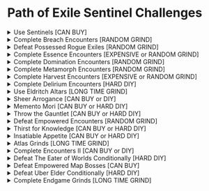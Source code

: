 # Path of Exile Sentinel Challenges

<details>
  <summary>Use Sentinels [CAN BUY]</summary>
  
- [ ] Ancient Pandemonium Sentinel
- [ ] Primeval Stalker Sentinel
- [ ] Ancient Stalker Sentinel
- [ ] Primeval Apex Sentinel
</details>

<details>
  <summary>Complete Breach Encounters [RANDOM GRIND]</summary>
  
 - [ ] Complete Breaches (8/100)
 - [ ] Defeat Chayula, Who Dreamt outside of its Domain
 - [ ] Defeat Xesht-Ula, the Open Hand
 - [ ] Complete a Flawless Breachstone	
</details>

<details>
  <summary>Defeat Possessed Rogue Exiles [RANDOM GRIND]</summary>
  
 - [ ] Ailentia Rac				
 - [ ] Ainsley Varrich			
 - [ ] Antalie Napora			
 - [ ] Armios Bell				
 - [ ] Ash Lessard				
 - [ ] Augustina Solaria		
 - [ ] Aurelio Voidsinger		
 - [ ] Baracus Phraxisanct		
 - [ ] Bolt Brownfur			
 - [ ] Damoi Tui				
 - [ ] Dena Lorenni				
 - [ ] Eoin Greyfur				
 - [ ] Igna Phoenix				
 - [ ] Ion Darkshroud			
 - [ ] Jonah Unchained			
 - [ ] Kirmes Olli				
 - [ ] Lael Furia				
 - [ ] Magnus Stonethorn		
 - [ ] Minara Anemina			
 - [ ] Ohne Trix				
 - [ ] Orra Greengate			
 - [ ] Oyra Ona					
 - [ ] Sevet Tetherein			
 - [ ] Thena Moga				
 - [ ] Thom Imperial			
 - [ ] Tinevin Highdove			
 - [ ] Torr Olgosso				
 - [ ] Ultima Thule				
 - [ ] Ulysses Morvant			
 - [ ] Vanth Agiel				
 - [ ] Vickas Giantbone			
 - [ ] Wilorin Demontamer		
 - [ ] Xandro Blooddrinker		
 - [ ] Zacharie Desmarais	
</details>

<details>
  <summary>Complete Essence Encounters [EXPENSIVE or RANDOM GRIND]</summary>
  
 - [ ] Defeat an Essence Monster which has at least 4 Rare Modifiers																					
 - [ ] Defeat an Essence Monster that has 8 Essences in an area level of 80 or higher																	
 - [ ] Defeat an Essence Monster that has at least 2 of the following Essences: Hysteria, Horror, Delirium, Insanity
</details>

<details>
  <summary>Complete Domination Encounters [RANDOM GRIND]</summary>
  
 - [ ] Map Boss											
 - [ ] Breach Boss in the Wild							
 - [ ] Essence Monster									
 - [ ] Metamorph										
 - [ ] Delirium Boss									
 - [ ] Shaper or Elder Guardian	
</details>

<details>
  <summary>Complete Metamorph Encounters [RANDOM GRIND]</summary>
  
 - [ ] Defeat a Metamorph which is comprised of five Unique body parts									
 - [ ] Defeat a Metamorph which has 5 different Rare modifiers											
 - [ ] Defeat a Metamorph and a Rogue Metamorph within five seconds of one another						
 - [ ] Defeat a Metamorph in Tane's Laboratory
</details>

<details>
  <summary>Complete Harvest Encounters [EXPENSIVE or RANDOM GRIND]</summary>
  
 - [ ] Defeat a Harvest Boss																			
 - [ ] Harvest the Heart of the Grove																	
 - [ ] Sacrifice a stack of at least four Divination Cards and receive double that amount back			
 - [ ] Harvest at least 7 Crops in a single Sacred Grove	
</details>

<details>
  <summary>Complete Delirium Encounters [HARD DIY]</summary>
  
 - [ ] Obtain at least 200 Simulacrum Splinters from a single Delirium Mirror																								
 - [ ] Complete Wave 30 of Simulacrum
</details>

<details>
  <summary>Use Eldritch Altars [LONG TIME GRIND]</summary>
  
 - [ ] Activate Searing Exarch Altars with Wrath of the Cosmos allocated (30/250)
 - [ ] Activate Eater of Worlds Altars with Eldritch Gaze allocated (0/250)
 - [ ] Defeat a Tier 16 Map Boss in a Rare Map after having activated at least 6 Searing Exarch Altars in an area with Wrath of the Cosmos allocated									        
 - [ ] Defeat a Tier 16 Map Boss in a Rare Map after having activated at least 4 Eater of Worlds Altars which have modifiers that affect the Map Boss with Eldritch Gaze allocated
</details>

<details>
  <summary>Sheer Arrogance [CAN BUY or DIY]</summary>
  
 - [ ] Screaming Invitation              
 - [x] Incandescent Invitation           
 - [ ] Maven's Invitation: The Forgotten 
 - [ ] Maven's Invitation: The Hidden    
 - [ ] Maven's Invitation: The Feared
</details>

<details>
  <summary>Memento Mori [CAN BUY or HARD DIY]</summary>
  
 - [ ] Defeat High Templar Venarius in Cortex while the area is level 85
</details>

<details>
  <summary>Throw the Gauntlet [CAN BUY or HARD DIY]</summary>
  
 - [ ] Defeat The Maven in Absence of Mercy and Empathy while the area is level 85
</details>

<details>
  <summary>Defeat Empowered Encounters [RANDOM GRIND]</summary>
  
 - [ ] Defeat a Delirium Boss while it has at least 50 Empowerment in an area of level 80 or higher              
 - [ ] Defeat a Breach Boss in its domain while it has at least 50 Empowerment in an area of level 80 or higher  
 - [ ] Defeat a Metamorph while it has at least 50 Empowerment in an area of level 80 or higher  
</details>

<details>
  <summary>Thirst for Knowledge [CAN BUY or HARD DIY]</summary>
  
 - [ ] Defeat The Searing Exarch in Absence of Patience and Wisdom while the area is level 85 
</details>

<details>
  <summary>Insatiable Appetite [CAN BUY or HARD DIY]</summary>
  
 - [ ] Defeat The Eater of Worlds in Absence of Symmetry and Harmony while the area is level 85
</details>

<details>
  <summary>Atlas Grinds [LONG TIME GRIND]</summary>
  
 - [ ] Activate Searing Exarch Altars (79/1000)  
 - [ ] Activate Eater of Worlds Altars (387/1000)
 - [ ] Defeat Witnessed Map Bosses (170/200)
</details>


<details>
  <summary>Complete Encounters II [CAN BUY or DIY]</summary>
  
 - [ ] Defeat Aul, the Crystal King
</details>

<details>
  <summary>Defeat The Eater of Worlds Conditionally [HARD DIY]</summary>
  
 - [ ] After beginning to drown at least 10 times
 - [ ] Without being affected by more than 10 stacks of Inescapable Doom
 - [ ] With "Unique Boss has 70% increased Area of Effect" modifier affecting the area        
</details>

<details>
  <summary>Defeat Empowered Map Bosses [CAN BUY]</summary>
  
 - [ ] Defeat Suncaller Asha in Park Map while they are Empowered by The Angel of Vengeance            
 - [ ] Defeat Maligaro the Mutilator in Overgrown Shrine Map while they are Empowered by The Epiphany  
 - [ ] Defeat Amalgam of Nightmares in Carcass Map while they are Empowered by The Twisted Trinity     
 - [ ] Defeat Stone of the Currents in Wharf Map while they are Empowered by The Unbridled Tempest     
 - [ ] Defeat Shavronne the Sickening in Cells Map while they are Empowered by The Narcissist          
 - [ ] Defeat Portentia, the Foul in Waste Pool Map while they are Empowered by The Depraved           
 - [ ] Defeat Fire and Fury in Lava Chamber Map while they are Empowered by The Raging Inferno         
 - [ ] Defeat The Restless Shade in Grave Trough Map while they are Empowered by Insomnia         
</details>

<details>
  <summary>Defeat Uber Elder Conditionally [HARD DIY]</summary>
  
 - [ ] After defeating 3 Madness Propagators within 5 seconds            
 - [ ] Without taking damage from The Shaper's Beam  
 - [ ] Without detonating any Volatile Anomalies     
 - [ ] After detonating 20 or more Volatile Anomalies        
</details>

<details>
  <summary>Complete Endgame Grinds [LONG TIME GRIND]</summary>
  
 - [ ] Use the Divine Font in the Endgame Labyrinth (3/250)            
 - [ ] Defeat 4-mod Rare Monsters in Tier 16 Maps (11/100)  
 - [ ] Defeat Uber Bosses (5/100)     
 - [ ] Reach Depth Level 600 in your Azurite Mine
 - [ ] Defeat Tier 16 Map Bosses with at least 50 Empowerment (26/200)
</details>

